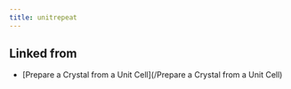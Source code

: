 ```yaml
---
title: unitrepeat
---
```



## Linked from

* [Prepare a Crystal from a Unit Cell](/Prepare a Crystal from a Unit Cell)


